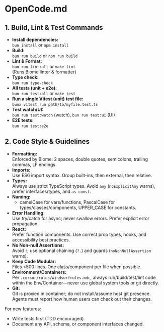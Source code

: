 # OpenCode.md

## 1. Build, Lint & Test Commands

- **Install dependencies:**  
  `bun install` or `npm install`
- **Build:**  
  `bun run build` or `npm run build`
- **Lint & Format:**  
  `bun run lint:all` or `make lint`  
  (Runs Biome linter & formatter)
- **Type check:**  
  `bun run type-check`
- **All tests (unit + e2e):**  
  `bun run test:all` or `make test`
- **Run a single Vitest (unit) test file:**  
  `bunx vitest run path/to/myfile.test.ts`
- **Test watch/UI:**  
  `bun run test:watch` (watch), `bun run test:ui` (UI)
- **E2E tests:**  
  `bun run test:e2e`

## 2. Code Style & Guidelines

- **Formatting:**  
  Enforced by Biome: 2 spaces, double quotes, semicolons, trailing commas, LF endings.
- **Imports:**  
  Use ES6 import syntax. Group built-ins, then external, then relative.
- **Types:**  
  Always use strict TypeScript types. Avoid `any` (`noExplicitAny` warns), prefer interfaces/types, and `as const`.
- **Naming:**  
  - camelCase for vars/functions, PascalCase for types/classes/components, UPPER_CASE for constants.
- **Error Handling:**  
  Use try/catch for async; never swallow errors. Prefer explicit error propagation.
- **React:**  
  Prefer function components. Use correct prop types, hooks, and accessibility best practices.
- **No Non-null Assertions:**  
  Avoid `!`; use optional chaining (`?.`) and guards (`noNonNullAssertion` warns).
- **Keep Code Modular:**  
  Files <500 lines. One class/component per file when possible.
- **Environment/Containers:**  
  Per `.cursor/rules/windsurfrules.mdc`, always run/build/test/lint code within the Env/Container—never use global system tools or git directly.
- **Git:**  
  Git is proxied in container; do not install/assume host git presence. Agents must report how human users can check out their changes.

For new features:
- Write tests first (TDD encouraged).
- Document any API, schema, or component interfaces changed.
